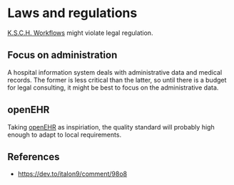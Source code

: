 # Laws and regulations

[K.S.C.H. Workflows](https://ksch-workflows.github.io) might violate legal regulation.

## Focus on administration
 
A hospital information system deals with administrative data and medical records. The former is less critical than the latter, so until there is a budget for legal consulting, it might be best to focus on the administrative data.

## openEHR

Taking [openEHR](https://openehr.org/) as inspiriation, the quality standard will probably high enough to adapt to local requirements.

## References

- https://dev.to/italon9/comment/98o8
